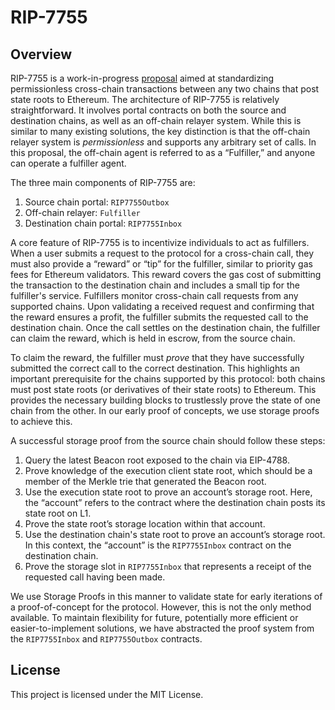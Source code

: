 # RIP-7755

## Overview

RIP-7755 is a work-in-progress [proposal](https://github.com/ethereum/RIPs/pull/31) aimed at standardizing permissionless cross-chain transactions between any two chains that post state roots to Ethereum. The architecture of RIP-7755 is relatively straightforward. It involves portal contracts on both the source and destination chains, as well as an off-chain relayer system. While this is similar to many existing solutions, the key distinction is that the off-chain relayer system is _permissionless_ and supports any arbitrary set of calls. In this proposal, the off-chain agent is referred to as a “Fulfiller,” and anyone can operate a fulfiller agent.

The three main components of RIP-7755 are:

1. Source chain portal: `RIP7755Outbox`
2. Off-chain relayer: `Fulfiller`
3. Destination chain portal: `RIP7755Inbox`

A core feature of RIP-7755 is to incentivize individuals to act as fulfillers. When a user submits a request to the protocol for a cross-chain call, they must also provide a “reward” or “tip” for the fulfiller, similar to priority gas fees for Ethereum validators. This reward covers the gas cost of submitting the transaction to the destination chain and includes a small tip for the fulfiller's service. Fulfillers monitor cross-chain call requests from any supported chains. Upon validating a received request and confirming that the reward ensures a profit, the fulfiller submits the requested call to the destination chain. Once the call settles on the destination chain, the fulfiller can claim the reward, which is held in escrow, from the source chain.

To claim the reward, the fulfiller must _prove_ that they have successfully submitted the correct call to the correct destination. This highlights an important prerequisite for the chains supported by this protocol: both chains must post state roots (or derivatives of their state roots) to Ethereum. This provides the necessary building blocks to trustlessly prove the state of one chain from the other. In our early proof of concepts, we use storage proofs to achieve this.

A successful storage proof from the source chain should follow these steps:

1. Query the latest Beacon root exposed to the chain via EIP-4788.
2. Prove knowledge of the execution client state root, which should be a member of the Merkle trie that generated the Beacon root.
3. Use the execution state root to prove an account’s storage root. Here, the “account” refers to the contract where the destination chain posts its state root on L1.
4. Prove the state root’s storage location within that account.
5. Use the destination chain's state root to prove an account’s storage root. In this context, the “account” is the `RIP7755Inbox` contract on the destination chain.
6. Prove the storage slot in `RIP7755Inbox` that represents a receipt of the requested call having been made.

We use Storage Proofs in this manner to validate state for early iterations of a proof-of-concept for the protocol. However, this is not the only method available. To maintain flexibility for future, potentially more efficient or easier-to-implement solutions, we have abstracted the proof system from the `RIP7755Inbox` and `RIP7755Outbox` contracts.

## License

This project is licensed under the MIT License.
